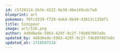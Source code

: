 ```yaml
---
id: c5f29114-2bfe-4122-9e30-46e149cdc7a0
blueprint: art
pokemon: 70fcd339-f729-4a64-8b49-d3813c135871
title: Simipour
image: art/516.png
author: 4d8d6ede-5963-429f-9c2f-74b897007e0c
updated_by: 4d8d6ede-5963-429f-9c2f-74b897007e0c
updated_at: 1716597218
---
```

